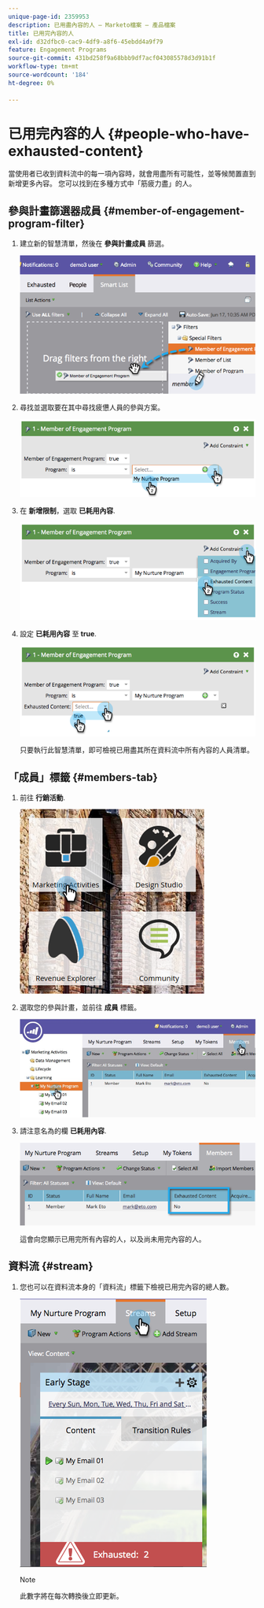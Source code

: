 ```yaml
---
unique-page-id: 2359953
description: 已用盡內容的人 — Marketo檔案 — 產品檔案
title: 已用完內容的人
exl-id: d32dfbc0-cac9-4df9-a8f6-45ebdd4a9f79
feature: Engagement Programs
source-git-commit: 431bd258f9a68bbb9df7acf043085578d3d91b1f
workflow-type: tm+mt
source-wordcount: '184'
ht-degree: 0%

---
```


# 已用完內容的人 {#people-who-have-exhausted-content}

當使用者已收到資料流中的每一項內容時，就會用盡所有可能性，並等候閒置直到新增更多內容。 您可以找到在多種方式中「筋疲力盡」的人。

## 參與計畫篩選器成員 {#member-of-engagement-program-filter}

1. 建立新的智慧清單，然後在 **參與計畫成員** 篩選。

   ![](assets/image2014-9-15-18-20-0.png)

1. 尋找並選取要在其中尋找疲憊人員的參與方案。

   ![](assets/image2014-9-15-18-3a20-3a11.png)

1. 在 **新增限制**，選取 **已耗用內容**.

   ![](assets/image2014-9-15-18-3a20-3a17.png)

1. 設定 **已耗用內容** 至 **true**.

   ![](assets/image2014-9-15-18-3a20-3a21.png)

   只要執行此智慧清單，即可檢視已用盡其所在資料流中所有內容的人員清單。

## 「成員」標籤 {#members-tab}

1. 前往 **行銷活動**.

   ![](assets/ma.png)

1. 選取您的參與計畫，並前往 **成員** 標籤。

   ![](assets/memberstab.jpg)

1. 請注意名為的欄 **已耗用內容**.

   ![](assets/image2014-9-15-18-3a21-3a7.png)

   這會向您顯示已用完所有內容的人，以及尚未用完內容的人。

## 資料流 {#stream}

1. 您也可以在資料流本身的「資料流」標籤下檢視已用完內容的總人數。

   ![](assets/image2014-9-15-18-3a21-3a38.png)

   >[!NOTE]
   >
   >此數字將在每次轉換後立即更新。
